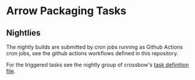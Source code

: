# Arrow Packaging Tasks

## Nightlies

The nightly builds are submitted by cron jobs running as Github Actions
cron jobs, see the github actions workflows defined in this repository.

For the triggered tasks see the nightly group of crossbow's
[task definition file](https://github.com/apache/arrow/blob/master/dev/tasks/tasks.yml).
